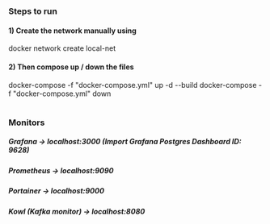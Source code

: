 #
### Steps to run
#### 1) Create the network manually using
docker network create local-net
#### 2) Then compose up / down the files
docker-compose -f "docker-compose.yml" up -d --build
docker-compose -f "docker-compose.yml" down
#
### Monitors
##### Grafana ->  localhost:3000 (Import Grafana Postgres Dashboard ID: 9628)
##### Prometheus -> localhost:9090
##### Portainer -> localhost:9000
##### Kowl (Kafka monitor) -> localhost:8080


